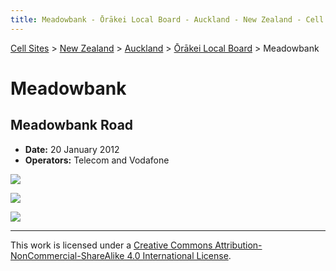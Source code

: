 ```yaml
---
title: Meadowbank - Ōrākei Local Board - Auckland - New Zealand - Cell Sites
---
```


[Cell Sites](../../../) > [New Zealand](../../) > [Auckland](../) > [Ōrākei Local Board](./) > Meadowbank

# Meadowbank

## Meadowbank Road

* **Date:** 20 January 2012
* **Operators:** Telecom and Vodafone

![](https://f001.backblazeb2.com/file/CellSites/NZ/AUK/%C5%8Cr%C4%81kei/20120120-125436.jpg)

![](https://f001.backblazeb2.com/file/CellSites/NZ/AUK/%C5%8Cr%C4%81kei/20120120-125706.jpg)

![](https://f001.backblazeb2.com/file/CellSites/NZ/AUK/%C5%8Cr%C4%81kei/20120120-130042.jpg)

---

This work is licensed under a [Creative Commons Attribution-NonCommercial-ShareAlike 4.0 International License](http://creativecommons.org/licenses/by-nc-sa/4.0/).
